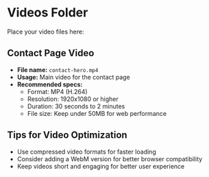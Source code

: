 # Videos Folder

Place your video files here:

## Contact Page Video
- **File name:** `contact-hero.mp4`
- **Usage:** Main video for the contact page
- **Recommended specs:** 
  - Format: MP4 (H.264)
  - Resolution: 1920x1080 or higher
  - Duration: 30 seconds to 2 minutes
  - File size: Keep under 50MB for web performance

## Tips for Video Optimization
- Use compressed video formats for faster loading
- Consider adding a WebM version for better browser compatibility
- Keep videos short and engaging for better user experience